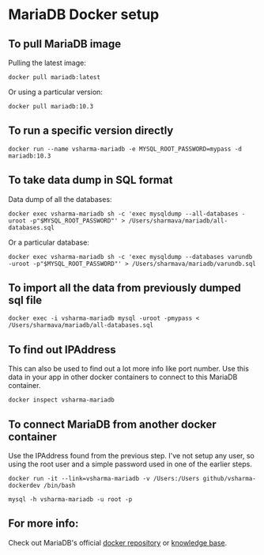 # MariaDB Docker setup

## To pull MariaDB image
Pulling the latest image:
```
docker pull mariadb:latest
```
Or using a particular version:
```
docker pull mariadb:10.3
```

## To run a specific version directly
```
docker run --name vsharma-mariadb -e MYSQL_ROOT_PASSWORD=mypass -d mariadb:10.3
```

## To take data dump in SQL format
Data dump of all the databases:
```
docker exec vsharma-mariadb sh -c 'exec mysqldump --all-databases -uroot -p"$MYSQL_ROOT_PASSWORD"' > /Users/sharmava/mariadb/all-databases.sql
```
Or a particular database:
```
docker exec vsharma-mariadb sh -c 'exec mysqldump --databases varundb -uroot -p"$MYSQL_ROOT_PASSWORD"' > /Users/sharmava/mariadb/varundb.sql
```

## To import all the data from previously dumped sql file
```
docker exec -i vsharma-mariadb mysql -uroot -pmypass < /Users/sharmava/mariadb/all-databases.sql 
```

## To find out IPAddress
This can also be used to find out a lot more info like port number. Use this data in your app in other docker containers to connect to this MariaDB container.
```
docker inspect vsharma-mariadb
``` 

## To connect MariaDB from another docker container
Use the IPAddress found from the previous step. I've not setup any user, so using the root user and a simple password used in one of the earlier steps.
```
docker run -it --link=vsharma-mariadb -v /Users:/Users github/vsharma-dockerdev /bin/bash

mysql -h vsharma-mariadb -u root -p
```

## For more info:
Check out MariaDB's official [docker repository](https://hub.docker.com/_/mariadb/) or [knowledge base](https://mariadb.com/kb/en/library/).

